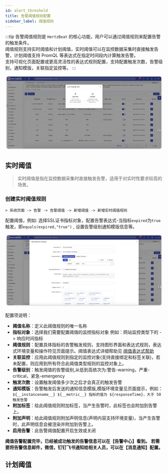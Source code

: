 ```yaml
---
id: alert_threshold  
title: 告警阈值规则配置  
sidebar_label: 阈值规则
---
```


:::tip
告警阈值规则是 `HertzBeat` 的核心功能，用户可以通过阈值规则来配置告警的触发条件。  
阈值规则支持实时阈值和计划阈值，实时阈值可以在监控数据采集时直接触发告警，计划阈值支持 PromQL 等表达式在指定时间段内计算触发告警。  
支持可视化页面配置或更高灵活性的表达式规则配置，支持配置触发次数，告警级别，通知模版，关联指定监控等。
:::

![threshold](/img/docs/help/alert-threshold-1.png)

## 实时阈值

> 实时阈值是指在监控数据采集时直接触发告警，适用于对实时性要求较高的场景。

### 创建实时阈值规则

    > 系统页面 -> 告警 -> 告警阈值 -> 新增阈值 -> 新增实时阈值规则

配置阈值，例如: 选择SSL证书指标对象，配置告警表达式-当指标`expired`为`true`触发，即`equals(expired,"true")` , 设置告警级别通知模版信息等。

![HertzBeat](/img/docs/start/ssl_5.png)

配置项说明：

- **阈值名称**：定义此阈值规则的唯一名称
- **指标对象**：选择我们需要配置阈值的监控指标对象 例如：网站监控类型下的 -> 响应时间指标
- **阈值规则**：配置具体指标的告警触发规则，支持图形界面和表达式规则，表达式环境变量和操作符见页面提示。阈值表达式详细帮助见 [阈值表达式帮助](alert_threshold_expr)
- **关联监控**：应用此阈值规则到指定的监控对象(支持直接绑定和标签关联)，若未配置，则应用到所有符合此阈值类型规则的监控对象上。
- **告警级别**：触发阈值的告警级别,从低到高依次为:警告-warning，严重-critical，紧急-emergency
- **触发次数**：设置触发阈值多少次之后才会真正的触发告警
- **通知模版**：告警触发后发送的通知信息模版,模版环境变量见页面提示，例如：`${__instancename__} ${__metric__} 指标的值为 ${responseTime}，大于 50 触发告警`
- **附加标签**：给此阈值规则附加标签，当产生告警时，此标签也会附加到告警上。
- **附加声明**：给此阈值规则附加声明信息(声明内容支持环境变量)，当产生告警时，此声明信息会被渲染并附加到告警上。
- **启用告警**：此告警阈值配置开启生效或关闭

**阈值告警配置完毕，已经被成功触发的告警信息可以在【告警中心】看到。**
**若需要将告警信息邮件，微信，钉钉飞书通知给相关人员，可以在【消息通知】配置。**

## 计划阈值
